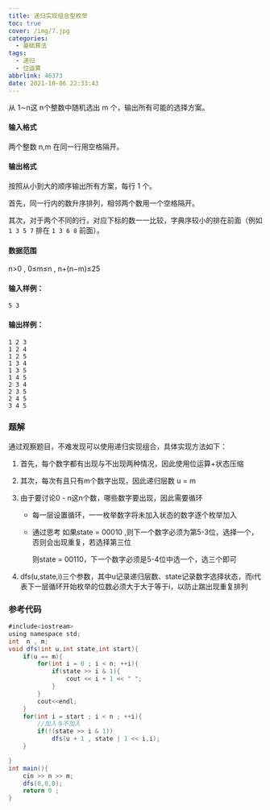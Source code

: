 ```yaml
---
title: 递归实现组合型枚举
toc: true
cover: /img/7.jpg
categories:
  - 基础算法
tags:
  - 递归
  - 位运算
abbrlink: 46373
date: 2021-10-06 22:33:43
---
```


从 1∼n这 n个整数中随机选出 m 个，输出所有可能的选择方案。<!-- more -->

#### 输入格式

两个整数 n,m 在同一行用空格隔开。

#### 输出格式

按照从小到大的顺序输出所有方案，每行 1 个。

首先，同一行内的数升序排列，相邻两个数用一个空格隔开。

其次，对于两个不同的行，对应下标的数一一比较，字典序较小的排在前面（例如 `1 3 5 7` 排在 `1 3 6 8` 前面）。

#### 数据范围

n>0 ,
0≤m≤n ,
n+(n−m)≤25

#### 输入样例：

```
5 3
```

#### 输出样例：

```
1 2 3 
1 2 4 
1 2 5 
1 3 4 
1 3 5 
1 4 5 
2 3 4 
2 3 5 
2 4 5 
3 4 5 
```

### 题解

通过观察题目，不难发现可以使用递归实现组合，具体实现方法如下：

1. 首先，每个数字都有出现与不出现两种情况，因此使用位运算+状态压缩

2. 其次，每次有且只有m个数字出现，因此递归层数 u = m

3. 由于要讨论0 - n这n个数，哪些数字要出现，因此需要循环

   * 每一层设置循环，一一枚举数字将未加入状态的数字逐个枚举加入

   * 通过思考  如果state =  00010 ,则下一个数字必须为第5-3位，选择一个，否则会出现重复，若选择第三位

     则state = 00110，下一个数字必须是5-4位中选一个，选三个即可

4. dfs(u,state,i)三个参数，其中u记录递归层数、state记录数字选择状态，而i代表下一层循环开始枚举的位数必须大于大于等于i，以防止踹出现重复排列

### 参考代码

```java
#include<iostream>
using namespace std;
int  n , m;
void dfs(int u,int state,int start){
    if(u == m){
        for(int i = 0 ; i < n; ++i){
            if(state >> i & 1){
                cout << i + 1 << " ";
            }
        }
        cout<<endl;
    }
    for(int i = start ; i < n ; ++i){
        //加入与不加入
        if(!(state >> i & 1))
            dfs(u + 1 , state | 1 << i,i);
    }

}
int main(){
    cin >> n >> m;
    dfs(0,0,0);    
    return 0 ;
}
```


